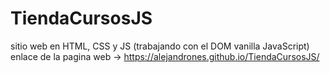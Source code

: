 # TiendaCursosJS
sitio web en HTML, CSS y JS (trabajando con el DOM vanilla JavaScript)
enlace de la pagina web -> https://alejandrones.github.io/TiendaCursosJS/
